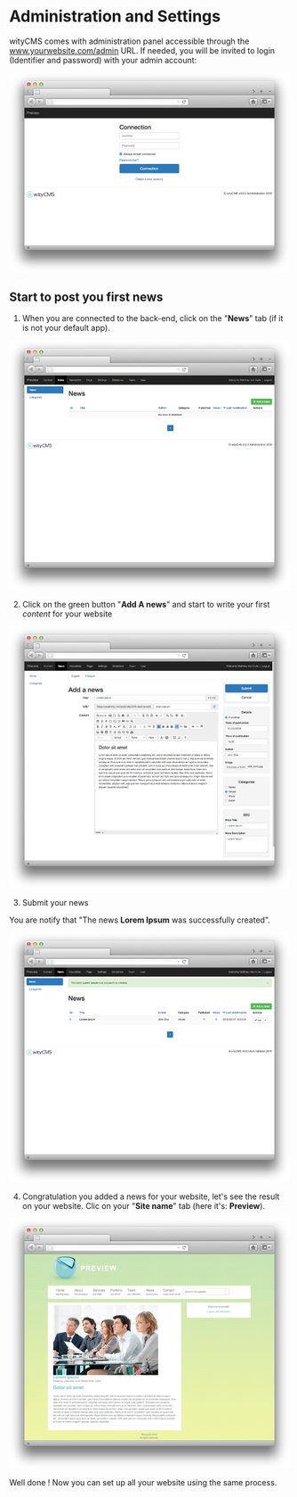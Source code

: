 # Administration and Settings

wityCMS comes with administration panel accessible through the www.yourwebsite.com/admin URL. If needed, you will be invited to login (Identifier and password) with your admin account: 

![](connect-01.png)

## Start to post you first news

1. When you are connected to the back-end, click on the "**News**" tab (if it is not your default app). 

![](post-news-01.png)

2. Click on the green button "**Add A news**" and start to write your first *content* for your website

![](post-news-02.png)

3.  Submit your news

You are notify that "The news **Lorem Ipsum** was successfully created".

![](post-news-03.png)

4.  Congratulation you added a news for your website, let's see the result on your website. Clic on your "**Site name**" tab (here it's: **Preview**).

![](post-news-04.png)

Well done ! Now you can set up all your website using the same process. 



